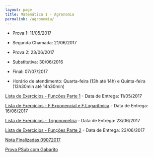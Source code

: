 ```yaml
---
layout: page
title: Matemática 1 - Agronomia
permalink: /agronomia/
---
```


- Prova 1: 11/05/2017
- Segunda Chamada: 21/06/2017
- Prova 2: 23/06/2017
- Substitutiva: 30/06/2016
- Final: 07/07/2017

- Horário de atendimento: Quarta-feira (13h até 14h) e Quinta-feira (13h30min até 14h30min)

[Lista de Exercícios - Funções Parte 1](/disciplinas/listaFunc-1.pdf) - Data de Entrega: 11/05/2017

[Lista de Exercícios - F.Exponencial e F.Logarítmica](/disciplinas/listaExp-Log.pdf) - Data de Entrega: 16/06/2017

[Lista de Exercícios - Trigonometria](/disciplinas/listaTrig.pdf) - Data de Entrega: 23/06/2017

[Lista de Exercícios - Funções Parte 2](/disciplinas/listaOperFuncoes.pdf) - Data de Entrega: 23/06/2017

[Nota Finalizadas 09072017](/disciplinas/Site-NotasFinalizadas-Agron.pdf)

[Prova PSub com Gabarito](/disciplinas/mainPSub+Gabarito.pdf)
